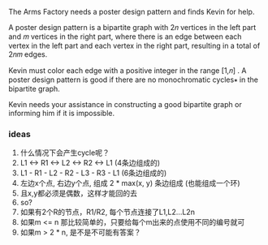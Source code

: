 The Arms Factory needs a poster design pattern and finds Kevin for help.

A poster design pattern is a bipartite graph with 2𝑛
 vertices in the left part and 𝑚
 vertices in the right part, where there is an edge between each vertex in the left part and each vertex in the right part, resulting in a total of 2𝑛𝑚
 edges.

Kevin must color each edge with a positive integer in the range [1,𝑛]
. A poster design pattern is good if there are no monochromatic cycles∗
 in the bipartite graph.

Kevin needs your assistance in constructing a good bipartite graph or informing him if it is impossible.

### ideas
1. 什么情况下会产生cycle呢？
2. L1 <-> R1 <-> L2 <-> R2 <-> L1 (4条边组成的)
3. L1 - R1 - L2 - R2 - L3 - R3 - L1 (6条边组成的)
4. 左边x个点, 右边y个点, 组成 2 * max(x, y) 条边组成 (也能组成一个环)
5. 且x,y都必须是偶数，这样才能回的去
6. so?
7. 如果有2个R的节点，R1/R2, 每个节点连接了L1,L2...L2n
8. 如果m <= n 那比较简单的，只要给每个m出来的点使用不同的编号就可
9. 如果m > 2 * n, 是不是不可能有答案？